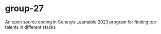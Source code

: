 # group-27
An open source coding in Genesys Learnable 2023 program for finding top talents in different stacks
